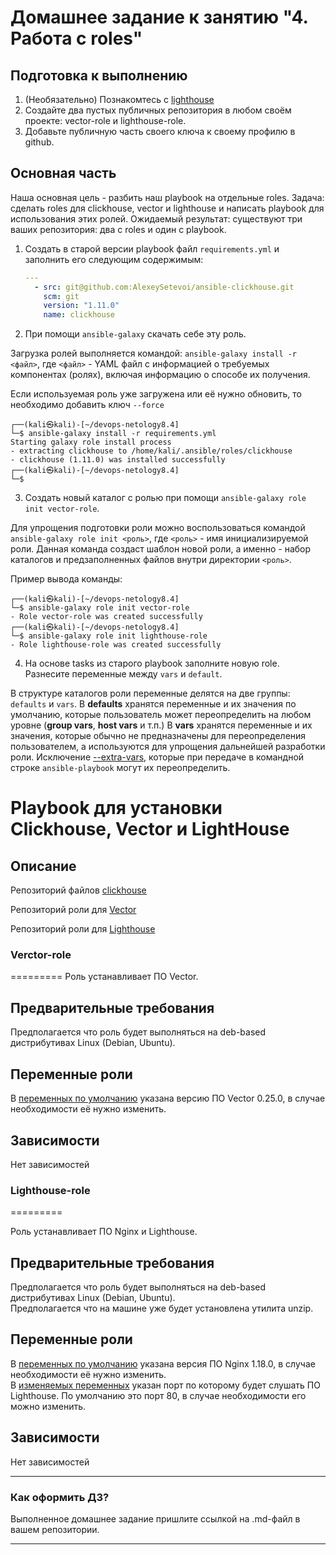 # Домашнее задание к занятию "4. Работа с roles"

## Подготовка к выполнению
1. (Необязательно) Познакомтесь с [lighthouse](https://youtu.be/ymlrNlaHzIY?t=929)
2. Создайте два пустых публичных репозитория в любом своём проекте: vector-role и lighthouse-role.
3. Добавьте публичную часть своего ключа к своему профилю в github.

## Основная часть

Наша основная цель - разбить наш playbook на отдельные roles. Задача: сделать roles для clickhouse, vector и lighthouse и написать playbook для использования этих ролей. Ожидаемый результат: существуют три ваших репозитория: два с roles и один с playbook.

1. Создать в старой версии playbook файл `requirements.yml` и заполнить его следующим содержимым:

   ```yaml
   ---
     - src: git@github.com:AlexeySetevoi/ansible-clickhouse.git
       scm: git
       version: "1.11.0"
       name: clickhouse 
   ```

2. При помощи `ansible-galaxy` скачать себе эту роль.

Загрузка ролей выполняется командой: `ansible-galaxy install -r <файл>`, где `<файл>` - YAML файл с информацией о требуемых компонентах (ролях), включая информацию о способе их получения.

Если используемая роль уже загружена или её нужно обновить, то необходимо добавить ключ `--force`
```console
┌──(kali㉿kali)-[~/devops-netology8.4]
└─$ ansible-galaxy install -r requirements.yml                                       
Starting galaxy role install process
- extracting clickhouse to /home/kali/.ansible/roles/clickhouse
- clickhouse (1.11.0) was installed successfully
┌──(kali㉿kali)-[~/devops-netology8.4]
└─$ 
```
3. Создать новый каталог с ролью при помощи `ansible-galaxy role init vector-role`.

Для упрощения подготовки роли можно воспользоваться командой `ansible-galaxy role init <роль>`, где `<роль>` - имя инициализируемой роли.
Данная команда создаст шаблон новой роли, а именно - набор каталогов и предзаполненных файлов внутри директории `<роль>`.

Пример вывода команды:
```console
┌──(kali㉿kali)-[~/devops-netology8.4]
└─$ ansible-galaxy role init vector-role
- Role vector-role was created successfully                                                                                                                                                                                                                                        
┌──(kali㉿kali)-[~/devops-netology8.4]
└─$ ansible-galaxy role init lighthouse-role
- Role lighthouse-role was created successfully

```

4. На основе tasks из старого playbook заполните новую role. Разнесите переменные между `vars` и `default`.

В структуре каталогов роли переменные делятся на две группы: `defaults` и `vars`.
В **defaults** хранятся переменные и их значения по умолчанию, которые пользователь может переопределить на любом уровне (**group vars**, **host vars** и т.п.)
В **vars** хранятся переменные и их значения, которые обычно не предназначены для переопределения пользователем, а используются для упрощения дальнейшей разработки роли.
Исключение [--extra-vars](https://docs.ansible.com/ansible/latest/user_guide/playbooks_variables.html), которые при передаче в командной строке `ansible-playbook` могут их переопределить.


# Playbook для установки Clickhouse, Vector и LightHouse
## Описание

Репозиторий файлов [clickhouse](https://github.com/NamorNinayzuk/ansible-clickhouse)  

Репозиторий роли для [Vector](https://github.com/NamorNinayzuk/vector-role)

Репозиторий роли для [Lighthouse](https://github.com/NamorNinayzuk/lighthouse-role)

### Verctor-role
=========
Роль устанавливает ПО Vector.

Предварительные требования
------------

Предполагается что роль будет выполняться на deb-based дистрибутивах Linux (Debian, Ubuntu).

Переменные роли
--------------

В [переменных по умолчанию](https://github.com/NamorNinayzuk/vector-role/blob/main/defaults/main.yml) указана версию ПО Vector 0.25.0, в случае необходимости её нужно изменить.

Зависимости
------------

Нет зависимостей

### Lighthouse-role
=========

Роль устанавливает ПО Nginx и Lighthouse.

Предварительные требования
------------

Предполагается что роль будет выполняться на deb-based дистрибутивах Linux (Debian, Ubuntu).  
Предполагается что на машине уже будет установлена утилита unzip.

Переменные роли
--------------

В [переменных по умолчанию](https://github.com/NamorNinayzuk/lighthouse-role/blob/main/defaults/main.yml) указана версия ПО Nginx 1.18.0, в случае необходимости её нужно изменить.  
В [изменяемых переменных](https://github.com/NamorNinayzuk/lighthouse-role/blob/main/vars/main.yml) указан порт по которому будет слушать ПО Lighthouse. По умолчанию это порт 80, в случае необходимости его можно изменить.

Зависимости
------------

Нет зависимостей

---

### Как оформить ДЗ?

Выполненное домашнее задание пришлите ссылкой на .md-файл в вашем репозитории.

---
